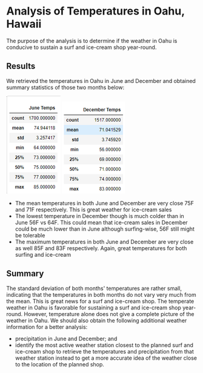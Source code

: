 # Analysis of Temperatures in Oahu, Hawaii
The purpose of the analysis is to determine if the weather in Oahu is conducive to sustain a surf and ice-cream shop year-round.

## Results
We retrieved the temperatures in Oahu in June and December and obtained summary statistics of those two months below:

![june image](https://github.com/hwaijiinlee/surfs_up/blob/main/june_temps.png)
![december image](https://github.com/hwaijiinlee/surfs_up/blob/main/december_temps.png)

- The mean temperatures in both June and December are very close 75F and 71F respectively. This is great weather for ice-cream sales
- The lowest temperature in December though is much colder than in June 56F vs 64F. This could mean that ice-cream sales in December could be much lower than in June although surfing-wise, 56F still might be tolerable
- The maximum temperatures in both June and December are very close as well 85F and 83F respectively. Again, great temperatures for both surfing and ice-cream

## Summary
The standard deviation of both months' temperatures are rather small, indicating that the temperatures in both months do not vary very much from the mean. This is great news for a surf and ice-cream shop. The temperate weather in Oahu is favorable for sustaining a surf and ice-cream shop year-round.
However, temperature alone does not give a complete picture of the weather in Oahu. We should also obtain the following additional weather information for a better analysis:
- precipitation in June and December; and
- identify the most active weather station closest to the planned surf and ice-cream shop to retrieve the temperatures and precipitation from that weather station instead to get a more accurate idea of the weather close to the location of the planned shop.
